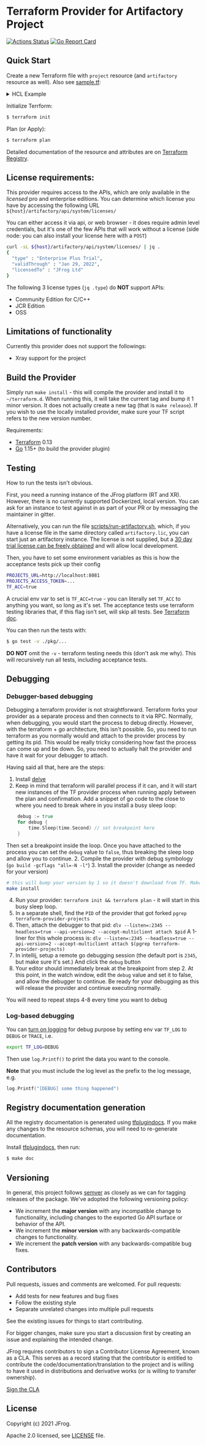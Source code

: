 # Terraform Provider for Artifactory Project

[![Actions Status](https://github.com/jfrog/terraform-provider-project/workflows/release/badge.svg)](https://github.com/jfrog/terraform-provider-project/actions)
[![Go Report Card](https://goreportcard.com/badge/github.com/jfrog/terraform-provider-project)](https://goreportcard.com/report/github.com/jfrog/terraform-provider-project)

## Quick Start

Create a new Terraform file with `project` resource (and `artifactory` resource as well). Also see [sample.tf](./sample.tf):

<details><summary>HCL Example</summary>

```terraform
# Required for Terraform 0.13 and up (https://www.terraform.io/upgrade-guides/0-13.html)
terraform {
  required_providers {
    artifactory = {
      source  = "registry.terraform.io/jfrog/artifactory"
      version = "2.6.24"
    }
    project = {
      source  = "registry.terraform.io/jfrog/project"
      version = "0.9.1"
    }
  }
}

provider "artifactory" {
  // supply ARTIFACTORY_USERNAME, ARTIFACTORY_PASSWORD and ARTIFACTORY_URL as env vars
}

provider "project" {
  // supply PROJECTS_URL and PROJECTS_ACCESS_TOKEN as env vars
}

variable "qa_roles" {
  type    = list(string)
  default = ["READ_REPOSITORY", "READ_RELEASE_BUNDLE", "READ_BUILD", "READ_SOURCES_PIPELINE", "READ_INTEGRATIONS_PIPELINE", "READ_POOLS_PIPELINE", "TRIGGER_PIPELINE"]
}

variable "devop_roles" {
  type    = list(string)
  default = ["READ_REPOSITORY", "ANNOTATE_REPOSITORY", "DEPLOY_CACHE_REPOSITORY", "DELETE_OVERWRITE_REPOSITORY", "TRIGGER_PIPELINE", "READ_INTEGRATIONS_PIPELINE", "READ_POOLS_PIPELINE", "MANAGE_INTEGRATIONS_PIPELINE", "MANAGE_SOURCES_PIPELINE", "MANAGE_POOLS_PIPELINE", "READ_BUILD", "ANNOTATE_BUILD", "DEPLOY_BUILD", "DELETE_BUILD", ]
}

resource "artifactory_user" "user1" {
  name     = "user1"
  email    = "test-user1@artifactory-terraform.com"
  groups   = ["readers"]
  password = "Passw0rd!"
}

resource "artifactory_user" "user2" {
  name     = "user2"
  email    = "test-user2@artifactory-terraform.com"
  groups   = ["readers"]
  password = "Passw0rd!"
}

resource "artifactory_group" "qa-group" {
  name             = "qa"
  description      = "QA group"
  admin_privileges = false
}

resource "artifactory_group" "release-group" {
  name             = "release"
  description      = "release group"
  admin_privileges = false
}

resource "artifactory_local_docker_v2_repository" "docker-local" {
  key             = "docker-local"
  description     = "hello docker-local"
  tag_retention   = 3
  max_unique_tags = 5
}

resource "artifactory_remote_npm_repository" "npm-remote" {
  key                                  = "npm-remote"
  url                                  = "https://registry.npmjs.org"
  mismatching_mime_types_override_list = "application/json,application/xml"
}

resource "project" "myproject" {
  key          = "myproj"
  display_name = "My Project"
  description  = "My Project"
  admin_privileges {
    manage_members   = true
    manage_resources = true
    index_resources  = true
  }
  max_storage_in_gibibytes   = 10
  block_deployments_on_limit = false
  email_notification         = true

  member {
    name  = "user1"
    roles = ["Developer", "Project Admin"]
  }

  member {
    name  = "user2"
    roles = ["Developer"]
  }

  group {
    name  = "qa"
    roles = ["qa"]
  }

  group {
    name  = "release"
    roles = ["Release Manager"]
  }

  role {
    name         = "qa"
    description  = "QA role"
    type         = "CUSTOM"
    environments = ["DEV"]
    actions      = var.qa_roles
  }

  role {
    name         = "devop"
    description  = "DevOp role"
    type         = "CUSTOM"
    environments = ["DEV", "PROD"]
    actions      = var.devop_roles
  }

  repos = ["docker-local", "npm-remote"]

  depends_on = [
    artifactory_user.user1,
    artifactory_user.user2,
    artifactory_group.qa-group,
    artifactory_group.release-group,
    artifactory_local_docker_v2_repository.docker-local,
    artifactory_remote_npm_repository.npm-remote,
  ]
}
```
</details>

Initialize Terrform:
```sh
$ terraform init
```

Plan (or Apply):
```sh
$ terraform plan
```

Detailed documentation of the resource and attributes are on [Terraform Registry](https://registry.terraform.io/providers/jfrog/project/latest/docs).

## License requirements:

This provider requires access to the APIs, which are only available in the _licensed_ pro and enterprise editions.
You can determine which license you have by accessing the following URL
`${host}/artifactory/api/system/licenses/`

You can either access it via api, or web browser - it does require admin level credentials, but it's one of the few APIs that will work without a license (side node: you can also install your license here with a `POST`)

```bash
curl -sL ${host}/artifactory/api/system/licenses/ | jq .
{
  "type" : "Enterprise Plus Trial",
  "validThrough" : "Jan 29, 2022",
  "licensedTo" : "JFrog Ltd"
}
```

The following 3 license types (`jq .type`) do **NOT** support APIs:
- Community Edition for C/C++
- JCR Edition
- OSS

## Limitations of functionality

Currently this provider does not support the followings:
- Xray support for the project

## Build the Provider

Simply run `make install` - this will compile the provider and install it to `~/terraform.d`. When running this, it will take the current tag and bump it 1 minor version. It does not actually create a new tag (that is `make release`). If you wish to use the locally installed provider, make sure your TF script refers to the new version number.

Requirements:
- [Terraform](https://www.terraform.io/downloads.html) 0.13
- [Go](https://golang.org/doc/install) 1.15+ (to build the provider plugin)

## Testing

How to run the tests isn't obvious.

First, you need a running instance of the JFrog platform (RT and XR). However, there is no currently supported Dockerized, local version. You can ask for an instance to test against in as part of your PR or by messaging the maintainer in gitter.

Alternatively, you can run the file [scripts/run-artifactory.sh](scripts/run-artifactory.sh), which, if you have a license file in the same directory called `artifactory.lic`, you can start just an artifactory instance. The license is not supplied, but a [30 day trial license can be freely obtained](https://jfrog.com/start-free/#hosted) and will allow local development.

Then, you have to set some environment variables as this is how the acceptance tests pick up their config

```bash
PROJECTS_URL=http://localhost:8081
PROJECTS_ACCESS_TOKEN=...
TF_ACC=true
```

A crucial env var to set is `TF_ACC=true` - you can literally set `TF_ACC` to anything you want, so long as it's set. The acceptance tests use terraform testing libraries that, if this flag isn't set, will skip all tests. See [Terraform doc](https://www.terraform.io/docs/extend/testing/acceptance-tests/index.html#running-acceptance-tests).

You can then run the tests with:
```sh
$ go test -v ./pkg/...
```

**DO NOT** omit the `-v` - terraform testing needs this (don't ask me why). This will recursively run all tests, including acceptance tests.

## Debugging

### Debugger-based debugging

Debugging a terraform provider is not straightforward. Terraform forks your provider as a separate process and then connects to it via RPC. Normally, when debugging, you would start the process to debug directly. However, with the terraform + go architecture, this isn't possible. So, you need to run terraform as you normally would and attach to the provider process by getting its pid. This would be really tricky considering how fast the process can come up and be down. So, you need to actually halt the provider and have it wait for your debugger to attach.

Having said all that, here are the steps:
1. Install [delve](https://github.com/go-delve/delve)
2. Keep in mind that terraform will parallel process if it can, and it will start new instances of the TF provider process when running apply between the plan and confirmation.
   Add a snippet of go code to the close to where you need to break where in you install a busy sleep loop:
```go
	debug := true
	for debug {
		time.Sleep(time.Second) // set breakpoint here
	}
```
Then set a breakpoint inside the loop. Once you have attached to the process you can set the `debug` value to `false`, thus breaking the sleep loop and allow you to continue.
2. Compile the provider with debug symbology (`go build -gcflags "all=-N -l"`)
3. Install the provider (change as needed for your version)
```bash
# this will bump your version by 1 so it doesn't download from TF. Make sure you update any test scripts accordingly
make install
```
4. Run your provider: `terraform init && terraform plan` - it will start in this busy sleep loop.
5. In a separate shell, find the `PID` of the provider that got forked
`pgrep terraform-provider-projects`
6. Then, attach the debugger to that pid: `dlv --listen=:2345 --headless=true --api-version=2 --accept-multiclient attach $pid`
A 1-liner for this whole process is:
`dlv --listen=:2345 --headless=true --api-version=2 --accept-multiclient attach $(pgrep terraform-provider-projects)`
7. In intellij, setup a remote go debugging session (the default port is `2345`, but make sure it's set.) And click the `debug` button
8. Your editor should immediately break at the breakpoint from step 2. At this point, in the watch window, edit the `debug` value and set it to false, and allow the debugger to continue. Be ready for your debugging as this will release the provider and continue executing normally.

You will need to repeat steps 4-8 every time you want to debug

### Log-based debugging

You can [turn on logging](https://www.terraform.io/docs/extend/debugging.html#turning-on-logging) for debug purpose by setting env var `TF_LOG` to `DEBUG` or `TRACE`, i.e.

```sh
export TF_LOG=DEBUG
```

Then use `log.Printf()` to print the data you want to the console.

**Note** that you must include the log level as the prefix to the log message, e.g.

```go
log.Printf("[DEBUG] some thing happened")
```

## Registry documentation generation

All the registry documentation is generated using [tfplugindocs](https://github.com/hashicorp/terraform-plugin-docs). If you make any changes to the resource schemas, you will need to re-generate documentation.

Install [tfplugindocs](https://github.com/hashicorp/terraform-plugin-docs#installation), then run:
```sh
$ make doc
```

## Versioning

In general, this project follows [semver](https://semver.org/) as closely as we can for tagging releases of the package. We've adopted the following versioning policy:

* We increment the **major version** with any incompatible change to functionality, including changes to the exported Go API surface or behavior of the API.
* We increment the **minor version** with any backwards-compatible changes to functionality.
* We increment the **patch version** with any backwards-compatible bug fixes.

## Contributors

Pull requests, issues and comments are welcomed. For pull requests:

* Add tests for new features and bug fixes
* Follow the existing style
* Separate unrelated changes into multiple pull requests

See the existing issues for things to start contributing.

For bigger changes, make sure you start a discussion first by creating an issue and explaining the intended change.

JFrog requires contributors to sign a Contributor License Agreement, known as a CLA. This serves as a record stating that the contributor is entitled to contribute the code/documentation/translation to the project and is willing to have it used in distributions and derivative works (or is willing to transfer ownership).

[Sign the CLA](https://cla-assistant.io/jfrog/terraform-provider-project)

## License

Copyright (c) 2021 JFrog.

Apache 2.0 licensed, see [LICENSE][LICENSE] file.

[LICENSE]: ./LICENSE
